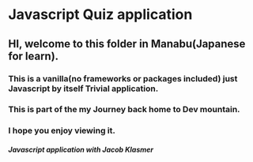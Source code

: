 # Javascript Quiz application

## HI, welcome to this folder in Manabu(Japanese for learn).

### This is a vanilla(no frameworks or packages included) just Javascript by itself Trivial application.

### This is part of the my Journey back home to Dev mountain.

### I hope you enjoy viewing it.

##### Javascript application with Jacob Klasmer
